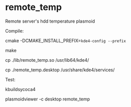 remote_temp
===========

Remote server's hdd temperature plasmoid

Compile:


cmake -DCMAKE_INSTALL_PREFIX=`kde4-config --prefix`

make

cp ./lib/remote_temp.so /usr/lib64/kde4/

cp ./remote_temp.desktop /usr/share/kde4/services/


Test:


kbuildsycoca4

plasmoidviewer -c desktop remote_temp
